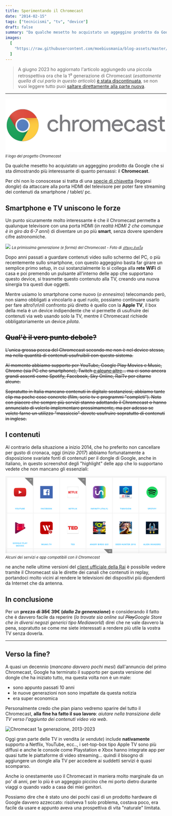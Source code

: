 ```yaml
---
title: Sperimentando il Chromecast
date: "2014-02-15"
tags: ["tecnicismi", "tv", "device"]
draft: false
summary: "Da qualche mesetto ho acquistato un aggeggino prodotto da Google che si sta dimostrando più interessante di quanto pensassi: il Chromecast."
images:
  [
    "https://raw.githubusercontent.com/moebiusmania/blog-assets/master/images/2014/google-chromecast-badge-color.png",
  ]
---
```


> A giugno 2023 ho aggiornato l'articolo aggiungedo una piccola retrospettiva ora che la 1<sup>a</sup> generazione di Chromecast (_esattamente quella di cui parlo in questo articolo_) [è stata discontinuata](https://9to5google.com/2023/05/30/chromecast-no-updates/), se non vuoi leggere tutto puoi [saltare direttamente alla parte nuova](#verso-la-fine).

---

![Il logo del progetto Chromecast](https://raw.githubusercontent.com/moebiusmania/blog-assets/master/images/2014/google-chromecast-badge-color.png) <small>_Il logo del progetto Chromecast_</small>

Da qualche mesetto ho acquistato un aggeggino prodotto da Google che si sta dimostrando più interessante di quanto pensassi: il **Chromecast**.

Per chi non lo conoscesse si tratta di una [specie di chiavetta](http://www.google.it/intl/it/chrome/devices/chromecast/) (leggesi _dongle_) da attaccare alla porta HDMI del televisore per poter fare streaming dei contenuti da smartphone / tablet/ pc.

## Smartphone e TV uniscono le forze

Un punto sicuramente molto interessante è che il Chromecast permette a qualunque televisore con una porta HDMI (_in realtà HDMI 2 che comunque è in giro da 6-7 anni_) di diventare un po più **smart**, senza dovere spendere cifre astronomiche.

![](https://farm8.staticflickr.com/7296/11419059095_b2e901a675_k.jpg) <small>*La primissima generazione (*e forma*) del Chromecast - Foto di [ปรัชญา สิงห์โต](https://www.flickr.com/photos/iannnnn/11419059095)*</small>

Dopo anni passati a guardare contenuti video sullo schermo del PC, o più recentemente sullo smartphone, con questo aggeggino basta far girare un semplice primo setup, in cui sostanzialmente lo si collega alla **rete WiFi** di casa e poi premendo un pulsante all'interno delle app che supportano questo device, si trasmette questo contenuto alla TV, creando una nuova sinergia tra questi due oggetti.

Mentre usiamo lo smartphone come nuovo (_o ennesimo_) telecomando però, non siamo obbligati a vincolarlo a quel ruolo, possiamo continuare usarlo per fare altro!\\n\\nIl confronto più diretto è quello con la **Apple TV**, il box della mela è un device indipendente che vi permette di usufruire dei contenuti via web usando solo la TV, mentre il Chromecast richiede obbligatoriamente un device _pilota_.

## <del>Qual'è il vero punto debole?</del>

<del>L'unica grossa pecca del Chromecast secondo me non è nel device stesso, ma nella quantità di contenuti usufruibili con questo sistema.</del>

<del>Al momento abbiamo supporto per YouTube, Google Play Movies e Music, Chrome (sia PC che smartphone), Twitch [e alcune altre](https://www.google.it/chrome/devices/chromecast/apps.html)... ma ci sono ancora grandi assenti come Spotify, Facebook, Sky Online, RaiTv per citarne alcune.</del>

<del>Sopratutto in Italia mancano contenuti in digitale sostanziosi, abbiamo tante clip ma poche cose concrete (film, serie tv e programmi "completi"). Noto con piacere che sempre più servizi stanno adottando il Chromecast o hanno annunciato di volerlo implementare prossimamente, ma per adesso se volete farne un utilizzo "massiccio" dovete usufruire sopratutto di contenuti in inglese.</del>

## I contenuti

Al contrario della situazione a inizio 2014, che ho preferito non cancellare per gusto di cronaca, oggi (_inizio 2017_) abbiamo fortunatamente a disposizione svariate fonti di contenuti per il dongle di Google, anche in italiano, in questo screenshot degli "highlight" delle app che lo supportano vedete che non mancano gli essenziali:

![Alcuni dei servizi e app compatibili con il Chromecast](https://github.com/moebiusmania/blog-assets/blob/master/images/2017/chromecast-apps.png?raw=true) <small>_Alcuni dei servizi e app compatibili con il Chromecast_</small>

ne anche nelle ultime versioni del [client ufficiale della Rai](https://play.google.com/store/apps/details?id=it.rainet) è possibile vedere tramite il Chromecast sia le dirette dei canali che contenuti in replay, portandoci molto vicini al rendere le televisioni dei dispositivi più dipendenti da Internet che da antenna.

## In conclusione

Per un **prezzo di <del>35€</del> 39€ (_dalla 2a generazione_)** e considerando il fatto che è davvero facile da reperire (_lo trovate sia online sul <del>Play</del>Google Store che in diversi negozi generici tipo Mediaworld_) direi che ne vale davvero la pena, sopratutto se come me siete interessati a rendere più utile la vostra TV senza doverla.

---

## Verso la fine?

A quasi un decennio (_mancano davvero pochi mesi_) dall'annuncio del primo Chromecast, Google ha terminato il supporto per questa versione del dongle che ha iniziato tutto, ma questa volta non è un male:

- sono appunto passati 10 anni
- le nuove generazioni non sono impattate da questa notizia
- era super economica

Personalmente credo che pian piano vedremo sparire del tutto il Chromecast, **alla fine ha fatto il suo lavoro**: _aiutare nella transizione delle TV verso l'aggiunta dei contenuti video via web_.

![Chromecast 1a generazione, 2013-2023](https://i0.wp.com/9to5google.com/wp-content/uploads/sites/4/2015/08/chromecast.png?w=1500&quality=82&strip=all&ssl=1)

Oggi gran parte delle TV in vendita (_e vendute_) include **nativamente** supporto a Netflix, YouTube, ecc.., i set-top-box tipo Apple TV sono più diffusi e anche le console come Playstation e Xbox hanno integrate app per quasi tutte le piattaforme di video streaming... quindi il bisogno di aggiungere un dongle alla TV per accedere ai suddetti servizi è quasi scomparso.

Anche io onestamente uso il Chromecast in maniera molto marginale da un po' di anni, per lo più è un aggeggio piccino che mi porto dietro durante viaggi o quando vado a casa dei miei genitori.

Possiamo dire che è stato uno dei pochi casi di un prodotto hardware di Google davvero azzeccato: risolveva 1 solo problema, costava poco, era facile da usare e appunto aveva una prospettiva di vita "naturale" limitata.


